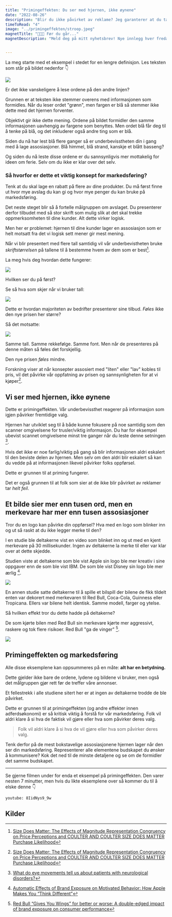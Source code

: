 ```yaml
---
title: "Primingeffekten: Du ser med hjernen, ikke øynene"
date: "2022-08-26"
description: "Blir du ikke påvirket av reklame? Jeg garanterer at du tar helt feil!"
timeToRead: "4"
image: "../primingeffekten/stroop.jpeg"
magnetTitle: "👋👋👋 Før du går..."
magnetDescription: "Meld deg på mitt nyhetsbrev! Nye innlegg hver fredag, rett i din innboks 💌"


---
```


La meg starte med et eksempel i stedet for en lengre definisjon. Les teksten som står på bildet nedenfor 👇

![](../primingeffekten/stroop.jpeg)

Er det ikke vanskeligere å lese ordene på den andre linjen?

Grunnen er at teksten ikke stemmer overens med informasjonen som formidles. Når du leser ordet "grønn", men fargen er blå så stemmer ikke dette med det hjernen forventer. 

Objektivt gir ikke dette mening. Ordene på bildet formidler den samme informasjonen uavhengig av fargene som benyttes. Men ordet blå får deg til å tenke på blå, og det inkluderer også andre ting som er blå.

Siden du nå har lest blå flere ganger så er underbevisstheten din i gang med å lage assosiasjoner. Blå himmel, blå strand, kanskje et blått basseng?

Og siden du nå leste disse ordene er du sannsynligvis mer mottakelig for ideen om ferie. Selv om du ikke er klar over det selv.

### Så hvorfor er dette et viktig konsept for markedsføring? 

Tenk at du skal lage en rabatt på flere av dine produkter. Du må først finne ut hvor mye avslag du kan gi og hvor mye penger du kan bruke på markedsføring. 

Det neste steget blir så å fortelle målgruppen om avslaget. Du presenterer derfor tilbudet med så stor skrift som mulig slik at det skal trekke oppmerksomheten til dine kunder. Alt dette virker logisk. 

Men her er problemet: hjernen til dine kunder lager en assosiasjon som er helt motsatt fra det vi logisk sett mener gir mest mening. 

Når vi blir presentert med flere tall samtidig vil vår underbevistheten bruke *skriftstørrelsen* på tallene til å bestemme hvem av dem som er best[^1]. 

La meg hvis deg hvordan dette fungerer: 

![](../primingeffekten/liten_font.jpeg)

Hvilken ser du på først?

Se så hva som skjer når vi bruker tall: 

![](../primingeffekten/stor_font.jpeg)

Dette er hvordan majoriteten av bedrifter presenterer sine tilbud. *Føles* ikke den nye prisen her større? 

Så det motsatte: 

![](../primingeffekten/liten_pris.jpeg)

Samme tall. Samme rekkefølge. Samme font. Men når de presenteres på denne måten så føles det forskjellig. 

Den nye prisen *føles* mindre. 

Forskning viser at når konsepter assosiert med "liten" eller "lav" kobles til pris, vil det påvirke vår oppfatning av prisen og sannsynligheten for at vi kjøper[^1]. 

## Vi ser med hjernen, ikke øynene

Dette er primingeffekten. Vår underbevissthet reagerer på informasjon som igjen påvirker fremtidige valg. 

Hjernen har utviklet seg til å både kunne fokusere på noe samtidig som den scanner omgivelsene for trusler/viktig informasjon. Du har for eksempel ubevist scannet omgivelsene minst tre ganger når du leste denne setningen [^2]. 

Hvis det ikke er noe farlig/viktig på gang så blir informasjonen aldri eskalert til den beviste delen av hjernen. Men selv om den aldri blir eskalert så kan du vedde på at informasjonen likevel påvirker folks oppførsel. 

Dette er grunnen til at priming fungerer. 

Det er også grunnen til at folk som sier at de ikke blir påvirket av reklamer tar *helt* *feil*. 

## Et bilde sier mer enn tusen ord, men en merkevare har mer enn tusen assosiasjoner 

Tror du en logo kan påvirke din oppførsel? Hva med en logo som blinker inn og ut så raskt at du ikke legger merke til den? 

I en studie ble deltakerne vist en video som blinket inn og ut med en kjent merkevare på 30 millisekunder. Ingen av deltakerne la merke til eller var klar over at dette skjedde. 

Studien viste at deltakerne som ble vist Apple sin logo ble mer kreativ i sine oppgaver enn de som ble vist IBM. De som ble vist Disney sin logo ble mer ærlig [^3].

![](../primingeffekten/apple.jpeg)

En annen studie satte deltakerne til å spille et bilspill der bilene de fikk tildelt enten var dekorert med merkevaren til Red Bull, Coca-Cola, Guinness eller Tropicana. Ellers var bilene helt identisk. Samme modell, farger og ytelse. 

Så hvilken effekt tror du dette hadde på deltakerne? 

De som kjørte bilen med Red Bull sin merkevare kjørte mer aggressivt, raskere og tok flere risikoer. Red Bull "ga de vinger" [^4].

![](../primingeffekten/red-bull.png)

## Primingeffekten og markedsføring

Alle disse eksemplene kan oppsummeres på en måte: **alt har en betydning.**

Dette gjelder ikke bare de ordene, lydene og bildene vi bruker, men også det målgruppen gjør rett før de treffer våre annonser. 

Et fellestrekk i alle studiene sitert her er at ingen av deltakerne trodde de ble påvirket. 

Dette er grunnen til at primingeffekten (og andre effekter innen adferdsøkonomi) er så kritisk viktig å forstå for vår markedsføring. Folk vil aldri klare å si hva de faktisk vil gjøre eller hva som påvirker deres valg. 

> Folk vil aldri klare å si hva de vil gjøre eller hva som påvirker deres valg. 

Tenk derfor på de mest bokstavelige assosiasjonene hjernen lager når den ser din markedsføring. Representerer alle elementene budskapet du ønsker å kommunisere? Kok det ned til de minste detaljene og se om de formidler det samme budskapet. 

---

Se gjerne filmen under for enda et eksempel på primingeffekten. Den varer nesten 7 minutter, men hvis du likte eksemplene over så kommer du til å elske denne 👇

`youtube: 8IidNys9_9w`

## Kilder

[^1]: [Size Does Matter: The Effects of Magnitude Representation Congruency on Price Perceptions and COULTER AND COULTER SIZE DOES MATTER Purchase Likelihood](https://production.wordpress.uconn.edu/businessmarketing/wp-content/uploads/sites/724/2014/08/size-does-matter.pdf)
[^2]: [What do eye movements tell us about patients with neurological disorders?](https://www.ncbi.nlm.nih.gov/pmc/articles/PMC5790757/)
[^3]: [Automatic Effects of Brand Exposure on Motivated Behavior: How Apple Makes You “Think Different”](https://faculty.fuqua.duke.edu/~gavan/bio/GJF_articles/apple_ibm_jcr_08.pdf)
[^4]: [Red Bull “Gives You Wings” for better or worse: A double-edged impact of brand exposure on consumer performance](https://www.sciencedirect.com/science/article/abs/pii/S1057740810001257)
